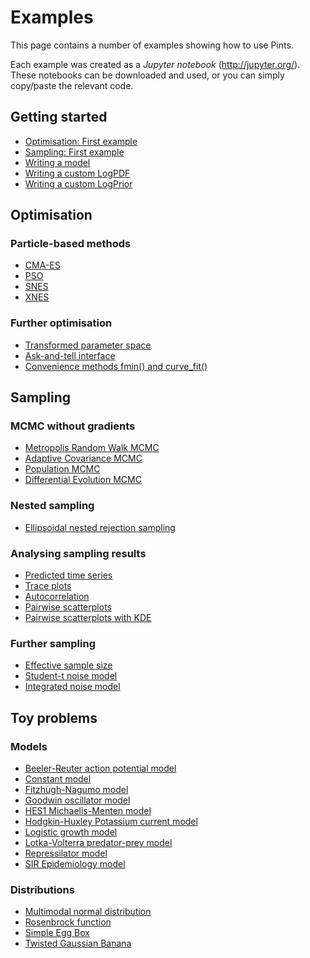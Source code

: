 # Examples

This page contains a number of examples showing how to use Pints.

Each example was created as a _Jupyter notebook_ (http://jupyter.org/).
These notebooks can be downloaded and used, or you can simply copy/paste the
relevant code.

## Getting started
- [Optimisation: First example](./optimisation-first-example.ipynb)
- [Sampling: First example](./sampling-first-example.ipynb)
- [Writing a model](./writing-a-model.ipynb)
- [Writing a custom LogPDF](./writing-a-logpdf.ipynb)
- [Writing a custom LogPrior](./writing-a-prior.ipynb)

## Optimisation

### Particle-based methods
- [CMA-ES](./optimisation-cmaes.ipynb)
- [PSO](./optimisation-pso.ipynb)
- [SNES](./optimisation-snes.ipynb)
- [XNES](./optimisation-xnes.ipynb)

### Further optimisation

- [Transformed parameter space](./optimisation-transformed-parameters.ipynb)
- [Ask-and-tell interface](./optimisation-ask-and-tell.ipynb)
- [Convenience methods fmin() and curve\_fit()](./optimisation-convenience.ipynb)

## Sampling

### MCMC without gradients
- [Metropolis Random Walk MCMC](./sampling-metropolis-mcmc.ipynb)
- [Adaptive Covariance MCMC](./sampling-adaptive-covariance-mcmc.ipynb)
- [Population MCMC](./sampling-population-mcmc.ipynb)
- [Differential Evolution MCMC](./sampling-differential-evolution-mcmc.ipynb)

### Nested sampling
- [Ellipsoidal nested rejection sampling](./sampling-ellipsoidal-nested-rejection-sampling.ipynb)

### Analysing sampling results
- [Predicted time series](./plot-mcmc-predicted-time-series.ipynb)
- [Trace plots](./plot-mcmc-trace-plots.ipynb)
- [Autocorrelation](./plot-mcmc-autocorrelation.ipynb)
- [Pairwise scatterplots](./plot-mcmc-pairwise-scatterplots.ipynb)
- [Pairwise scatterplots with KDE](./plot-mcmc-pairwise-kde-plots.ipynb)

### Further sampling

- [Effective sample size](./sampling-effective-sample-size.ipynb)
- [Student-t noise model](./sampling-student-t-sampling-error.ipynb)
- [Integrated noise model](./sampling-integrated-gaussian-log-likelihood.ipynb)

## Toy problems

### Models

- [Beeler-Reuter action potential model](./toy-model-beeler-reuter-ap.ipynb)
- [Constant model](./toy-model-constant.ipynb)
- [Fitzhugh-Nagumo model](./toy-model-fitzhugh-nagumo.ipynb)
- [Goodwin oscillator model](./toy-model-goodwin-oscillator.ipynb)
- [HES1 Michaelis-Menten model](./toy-model-hes1-michaelis-menten.ipynb)
- [Hodgkin-Huxley Potassium current model](./toy-model-hodgkin-huxley-ik.ipynb)
- [Logistic growth model](./toy-model-logistic.ipynb)
- [Lotka-Volterra predator-prey model](./toy-model-lotka-volterra.ipynb)
- [Repressilator model](./toy-model-repressilator.ipynb)
- [SIR Epidemiology model](./toy-model-sir.ipynb)

### Distributions

- [Multimodal normal distribution](./toy-distribution-multimodal-normal.ipynb)
- [Rosenbrock function](./toy-distribution-rosenbrock.ipynb)
- [Simple Egg Box](./toy-distribution-simple-egg-box.ipynb)
- [Twisted Gaussian Banana](./toy-distribution-twisted-gaussian.ipynb)
